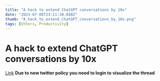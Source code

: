 ```yaml
---
title: "A hack to extend ChatGPT conversations by 10x"
date: "2023-07-08T23:11:38.848Z"
thumb: "A_hack_to_extend_ChatGPT_conversations_by_10x.png"
tags: [Others, Productivity]
---
```


# A hack to extend ChatGPT conversations by 10x

[Link](https://twitter.com/JeremyNguyenPhD/status/1674452220706734080)
**Due to new twitter policy you need to login to visualize the thread**
